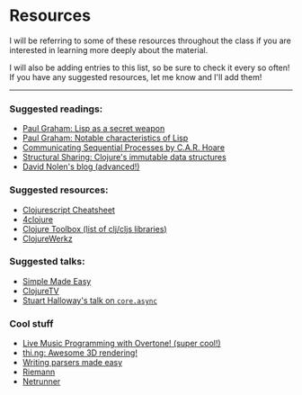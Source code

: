 # Resources

I will be referring to some of these resources throughout the class if you are
interested in learning more deeply about the material.

I will also be adding entries to this list, so be sure to check it every so
often! If you have any suggested resources, let me know and I'll add them!

---

### Suggested readings:
- [Paul Graham: Lisp as a secret weapon](http://www.paulgraham.com/avg.html)
- [Paul Graham: Notable characteristics of Lisp](http://www.paulgraham.com/diff.html)
- [Communicating Sequential Processes by C.A.R. Hoare](http://spinroot.com/courses/summer/Papers/hoare_1978.pdf)
- [Structural Sharing: Clojure's immutable data structures](http://hypirion.com/musings/understanding-persistent-vector-pt-1)
- [David Nolen's blog (advanced!)](http://swannodette.github.io/)

### Suggested resources:
- [Clojurescript Cheatsheet](http://cljs.info/cheatsheet/)
- [4clojure](https://www.4clojure.com/problems)
- [Clojure Toolbox (list of clj/cljs libraries)](http://www.clojure-toolbox.com/)
- [ClojureWerkz](http://clojurewerkz.org/)

### Suggested talks:
- [Simple Made Easy](http://www.infoq.com/presentations/Simple-Made-Easy)
- [ClojureTV](https://www.youtube.com/user/ClojureTV)
- [Stuart Halloway's talk on `core.async`](http://www.infoq.com/presentations/core-async)

### Cool stuff
- [Live Music Programming with Overtone! (super cool!)](https://vimeo.com/22798433)
- [thi.ng: Awesome 3D rendering!](http://thi.ng/)
- [Writing parsers made easy](https://github.com/Engelberg/instaparse)
- [Riemann](http://riemann.io/)
- [Netrunner](https://github.com/mtgred/netrunner)

